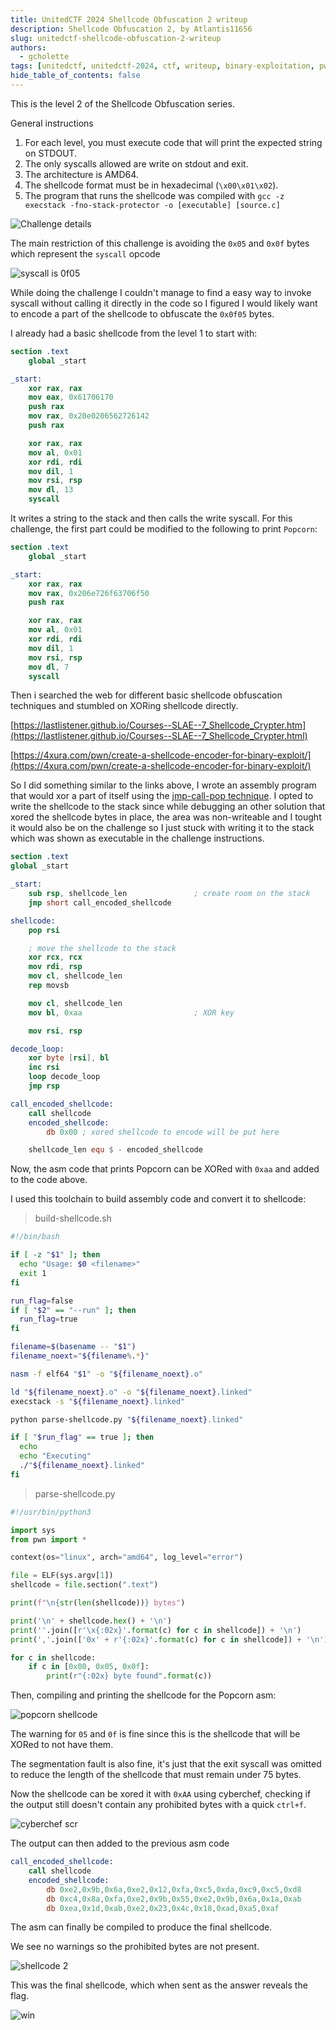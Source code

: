 ```yaml
---
title: UnitedCTF 2024 Shellcode Obfuscation 2 writeup
description: Shellcode Obfuscation 2, by Atlantis11656
slug: unitedctf-shellcode-obfuscation-2-writeup
authors:
  - gcholette
tags: [unitedctf, unitedctf-2024, ctf, writeup, binary-exploitation, pwn]
hide_table_of_contents: false
---
```


This is the level 2 of the Shellcode Obfuscation series.

General instructions
1. For each level, you must execute code that will print the expected string on STDOUT.
2. The only syscalls allowed are write on stdout and exit.
3. The architecture is AMD64.
4. The shellcode format must be in hexadecimal (`\x00\x01\x02`).
5. The program that runs the shellcode was compiled with `gcc -z execstack -fno-stack-protector -o [executable] [source.c]`

<!-- truncate -->

![Challenge details](./img/chall.png)

The main restriction of this challenge is avoiding the `0x05` and `0x0f` bytes which represent the `syscall` opcode

![syscall is 0f05](./img/syscall1.png)

While doing the challenge I couldn't manage to find a easy way to invoke syscall without calling it directly in the code so I figured I would likely want to encode a part of the shellcode to obfuscate the `0x0f05` bytes.

I already had a basic shellcode from the level 1 to start with:

```nasm
section .text
    global _start

_start:
    xor rax, rax
    mov eax, 0x61706170
    push rax
    mov rax, 0x20e0206562726142 
    push rax

    xor rax, rax
    mov al, 0x01
    xor rdi, rdi
    mov dil, 1
    mov rsi, rsp
    mov dl, 13
    syscall
```

It writes a string to the stack and then calls the write syscall. For this challenge, the first part could be modified to the following to print `Popcorn`:

```nasm
section .text
    global _start

_start:
    xor rax, rax
    mov rax, 0x206e726f63706f50
    push rax

    xor rax, rax
    mov al, 0x01
    xor rdi, rdi
    mov dil, 1
    mov rsi, rsp
    mov dl, 7
    syscall
```

Then i searched the web for different basic shellcode obfuscation techniques and stumbled on XORing shellcode directly.

[https://lastlistener.github.io/Courses--SLAE--7_Shellcode_Crypter.htm](https://lastlistener.github.io/Courses--SLAE--7_Shellcode_Crypter.html)

[https://4xura.com/pwn/create-a-shellcode-encoder-for-binary-exploit/](https://4xura.com/pwn/create-a-shellcode-encoder-for-binary-exploit/)

So I did something similar to the links above, I wrote an assembly program that would xor a part of itself using the [jmp-call-pop technique](https://epi052.gitlab.io/notes-to-self/blog/2018-07-15-jmp-call-pop/). I opted to write the shellcode to the stack since while debugging an other solution that xored the shellcode bytes in place, the area was non-writeable and I tought it would also be on the challenge so I just stuck with writing it to the stack which was shown as executable in the challenge instructions.

```nasm
section .text
global _start

_start:
    sub rsp, shellcode_len               ; create room on the stack
    jmp short call_encoded_shellcode

shellcode:
    pop rsi

    ; move the shellcode to the stack
    xor rcx, rcx
    mov rdi, rsp
    mov cl, shellcode_len
    rep movsb 

    mov cl, shellcode_len
    mov bl, 0xaa                         ; XOR key

    mov rsi, rsp 

decode_loop:
    xor byte [rsi], bl
    inc rsi
    loop decode_loop
    jmp rsp

call_encoded_shellcode:
    call shellcode 
    encoded_shellcode:
        db 0x00 ; xored shellcode to encode will be put here

    shellcode_len equ $ - encoded_shellcode
```

Now, the asm code that prints Popcorn can be XORed with `0xaa` and added to the code above. 

I used this toolchain to build assembly code and convert it to shellcode:

> build-shellcode.sh
```sh
#!/bin/bash

if [ -z "$1" ]; then
  echo "Usage: $0 <filename>"
  exit 1
fi

run_flag=false
if [ "$2" == "--run" ]; then
  run_flag=true
fi

filename=$(basename -- "$1")
filename_noext="${filename%.*}"

nasm -f elf64 "$1" -o "${filename_noext}.o"

ld "${filename_noext}.o" -o "${filename_noext}.linked" 
execstack -s "${filename_noext}.linked"

python parse-shellcode.py "${filename_noext}.linked"

if [ "$run_flag" == true ]; then
  echo
  echo "Executing"
  ./"${filename_noext}.linked"
fi
```

> parse-shellcode.py
```python
#!/usr/bin/python3

import sys
from pwn import *

context(os="linux", arch="amd64", log_level="error")

file = ELF(sys.argv[1])
shellcode = file.section(".text")

print(f"\n{str(len(shellcode))} bytes")

print('\n' + shellcode.hex() + '\n')
print(''.join([r'\x{:02x}'.format(c) for c in shellcode]) + '\n')
print(','.join(['0x' + r'{:02x}'.format(c) for c in shellcode]) + '\n')

for c in shellcode:
    if c in [0x00, 0x05, 0x0f]:
        print(r"{:02x} byte found".format(c))
```

Then, compiling and printing the shellcode for the Popcorn asm:

![popcorn shellcode](./img/shellcode1.png)

The warning for `05` and `0f` is fine since this is the shellcode that will be XORed to not have them.

The segmentation fault is also fine, it's just that the exit syscall was omitted to reduce the length of the shellcode that must remain under 75 bytes.

Now the shellcode can be xored it with `0xAA` using cyberchef, checking if the output still doesn't contain any prohibited bytes with a quick `ctrl+f`.

![cyberchef scr](./img/cyberchef.png)

The output can then added to the previous asm code

```nasm
call_encoded_shellcode:
    call shellcode 
    encoded_shellcode:
        db 0xe2,0x9b,0x6a,0xe2,0x12,0xfa,0xc5,0xda,0xc9,0xc5,0xd8
        db 0xc4,0x8a,0xfa,0xe2,0x9b,0x55,0xe2,0x9b,0x6a,0x1a,0xab
        db 0xea,0x1d,0xab,0xe2,0x23,0x4c,0x18,0xad,0xa5,0xaf
```

The asm can finally be compiled to produce the final shellcode.

We see no warnings so the prohibited bytes are not present.

![shellcode 2](./img/shellcode2.png)

This was the final shellcode, which when sent as the answer reveals the flag.

![win](./img/win_2.png)